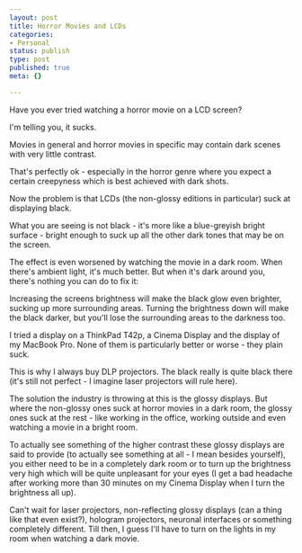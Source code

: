 ```yaml
---
layout: post
title: Horror Movies and LCDs
categories:
- Personal
status: publish
type: post
published: true
meta: {}

---
```

<p>Have you ever tried watching a horror movie on a LCD screen?</p>
<p>I'm telling you, it sucks.</p>
<p>Movies in general and horror movies in specific may contain dark scenes with very little contrast.</p>
<p>That's perfectly ok - especially in the horror genre where you expect a certain creepyness which is best achieved with dark shots.</p>
<p>Now the problem is that LCDs (the non-glossy editions in particular) suck at displaying black.</p>
<p>What you are seeing is not black - it's more like a blue-greyish bright surface - bright enough to suck up all the other dark tones that may be on the screen.</p>
<p>The effect is even worsened by watching the movie in a dark room. When there's ambient light, it's much better. But when it's dark around you, there's nothing you can do to fix it:</p>
<p>Increasing the screens brightness will make the black glow even brighter, sucking up more surrounding areas. Turning the brightness down will make the black darker, but you'll lose the surrounding areas to the darkness too.</p>
<p>I tried a display on a ThinkPad T42p, a Cinema Display and the display of my MacBook Pro. None of them is particularly better or worse - they plain suck.</p>
<p>This is why I always buy DLP projectors. The black really is quite black there (it's still not perfect - I imagine laser projectors will rule here).</p>
<p>The solution the industry is throwing at this is the glossy displays. But where the non-glossy ones suck at horror movies in a dark room, the glossy ones suck at the rest - like working in the office, working outside and even watching a movie in a bright room.</p>
<p>To actually see something of the higher contrast these glossy displays are said to provide (to actually see something at all - I mean besides yourself), you either need to be in a completely dark room or to turn up the brightness very high which will be quite unpleasant for your eyes (I get a bad headache after working more than 30 minutes on my Cinema Display when I turn the brightness all up).</p>
<p>Can't wait for laser projectors, non-reflecting glossy displays (can a thing like that even exist?), hologram projectors, neuronal interfaces or something completely different. Till then, I guess I'll have to turn on the lights in my room when watching a dark movie.</p>
